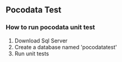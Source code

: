 ## Pocodata Test

### How to run pocodata unit test
1. Download Sql Server
2. Create a database named 'pocodatatest'
3. Run unit tests
